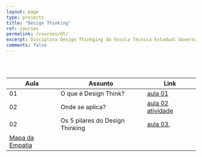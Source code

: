 ```yaml
---
layout: page
type: projects
title: "Design Thinking"
ref: courses
permalink: /courses/dt/
excerpt: Disciplina Design Thinkging da Escola Técnica Estadual Governador Eduardo Campos, São bento do Una-PE.
comments: false
---
```

<br/>

<br/>

| Aula | Assunto | Link |
| -- | ------------ | --- |
| 01 | O que é Design Think? | <a href="{{ site.url }}/assets/arquivos/dt/aula01-dt.pdf" target="blank" class="btn">aula 01</a> |
| 02 | Onde se aplica? | <a href="{{ site.url }}/assets/arquivos/dt/aula02-dt.pdf" target="blank" class="btn">aula 02</a> <a href="{{ site.url }}/assets/arquivos/dt/atividade-dt.pdf" target="blank" class="btn">atividade</a> |
| 02 | Os 5 pilares do Design Thinking | <a href="{{ site.url }}/assets/arquivos/dt/aula03-dt.pdf" target="blank" class="btn">aula 03</a>,
<a href="{{ site.url }}/assets/arquivos/dt/mapa-empatia.pdf" target="blank" class="btn">Mapa da Empatia</a> |
